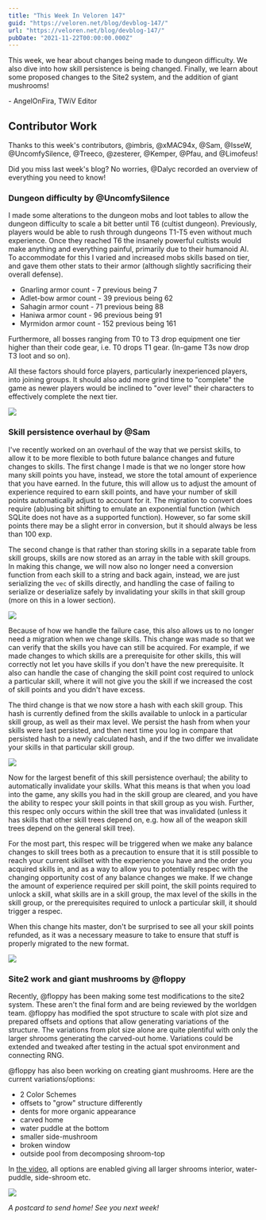 ```yaml
---
title: "This Week In Veloren 147"
guid: "https://veloren.net/blog/devblog-147/"
url: "https://veloren.net/blog/devblog-147/"
pubDate: "2021-11-22T00:00:00.000Z"
---
```


This week, we hear about changes being made to dungeon difficulty. We also dive into how skill persistence is being changed. Finally, we learn about some proposed changes to the Site2 system, and the addition of giant mushrooms!

\- AngelOnFira, TWiV Editor

## Contributor Work

Thanks to this week's contributors, @imbris, @xMAC94x, @Sam, @IsseW, @UncomfySilence, @Treeco, @zesterer, @Kemper, @Pfau, and @Limofeus!

Did you miss last week's blog? No worries, @Dalyc recorded an overview of everything you need to know!

### Dungeon difficulty by @UncomfySilence

I made some alterations to the dungeon mobs and loot tables to allow the dungeon difficulty to scale a bit better until T6 (cultist dungeon). Previously, players would be able to rush through dungeons T1-T5 even without much experience. Once they reached T6 the insanely powerful cultists would make anything and everything painful, primarily due to their humanoid AI. To accommodate for this I varied and increased mobs skills based on tier, and gave them other stats to their armor (although slightly sacrificing their overall defense).

- Gnarling armor count - 7 previous being 7
- Adlet-bow armor count - 39 previous being 62
- Sahagin armor count - 71 previous being 88
- Haniwa armor count - 96 previous being 91
- Myrmidon armor count - 152 previous being 161

Furthermore, all bosses ranging from T0 to T3 drop equipment one tier higher than their code gear, i.e. T0 drops T1 gear. (In-game T3s now drop T3 loot and so on).

All these factors should force players, particularly inexperienced players, into joining groups. It should also add more grind time to "complete" the game as newer players would be inclined to "over level" their characters to effectively complete the next tier.

![](https://s3.eu-central-2.wasabisys.com/veloren-blog/cdn/523568428905398283/912892869692506132/screenshot_1637541337298.png)

### Skill persistence overhaul by @Sam

I've recently worked on an overhaul of the way that we persist skills, to allow it to be more flexible to both future balance changes and future changes to skills. The first change I made is that we no longer store how many skill points you have, instead, we store the total amount of experience that you have earned. In the future, this will allow us to adjust the amount of experience required to earn skill points, and have your number of skill points automatically adjust to account for it. The migration to convert does require (ab)using bit shifting to emulate an exponential function (which SQLite does not have as a supported function). However, so far some skill points there may be a slight error in conversion, but it should always be less than 100 exp.

The second change is that rather than storing skills in a separate table from skill groups, skills are now stored as an array in the table with skill groups. In making this change, we will now also no longer need a conversion function from each skill to a string and back again, instead, we are just serializing the `vec` of skills directly, and handling the case of failing to serialize or deserialize safely by invalidating your skills in that skill group (more on this in a lower section).

![](https://s3.eu-central-2.wasabisys.com/veloren-blog/cdn/523568428905398283/912892981965651968/screenshot_1637610089342.png)

Because of how we handle the failure case, this also allows us to no longer need a migration when we change skills. This change was made so that we can verify that the skills you have can still be acquired. For example, if we made changes to which skills are a prerequisite for other skills, this will correctly not let you have skills if you don't have the new prerequisite. It also can handle the case of changing the skill point cost required to unlock a particular skill, where it will not give you the skill if we increased the cost of skill points and you didn't have excess.

The third change is that we now store a hash with each skill group. This hash is currently defined from the skills available to unlock in a particular skill group, as well as their max level. We persist the hash from when your skills were last persisted, and then next time you log in compare that persisted hash to a newly calculated hash, and if the two differ we invalidate your skills in that particular skill group.

![](https://s3.eu-central-2.wasabisys.com/veloren-blog/cdn/523568428905398283/912892789644230676/screenshot_1637617628764.png)

Now for the largest benefit of this skill persistence overhaul; the ability to automatically invalidate your skills. What this means is that when you load into the game, any skills you had in the skill group are cleared, and you have the ability to respec your skill points in that skill group as you wish. Further, this respec only occurs within the skill tree that was invalidated (unless it has skills that other skill trees depend on, e.g. how all of the weapon skill trees depend on the general skill tree).

For the most part, this respec will be triggered when we make any balance changes to skill trees both as a precaution to ensure that it is still possible to reach your current skillset with the experience you have and the order you acquired skills in, and as a way to allow you to potentially respec with the changing opportunity cost of any balance changes we make. If we change the amount of experience required per skill point, the skill points required to unlock a skill, what skills are in a skill group, the max level of the skills in the skill group, or the prerequisites required to unlock a particular skill, it should trigger a respec.

When this change hits master, don't be surprised to see all your skill points refunded, as it was a necessary measure to take to ensure that stuff is properly migrated to the new format.

![](https://s3.eu-central-2.wasabisys.com/veloren-blog/cdn/523568428905398283/912892148972683335/screenshot_1637717749322.png)

### Site2 work and giant mushrooms by @floppy

Recently, @floppy has been making some test modifications to the site2 system. These aren't the final form and are being reviewed by the worldgen team. @floppy has modified the spot structure to scale with plot size and prepared offsets and options that allow generating variations of the structure. The variations from plot size alone are quite plentiful with only the larger shrooms generating the carved-out home. Variations could be extended and tweaked after testing in the actual spot environment and connecting RNG.

@floppy has also been working on creating giant mushrooms. Here are the current variations/options:

- 2 Color Schemes
- offsets to "grow" structure differently
- dents for more organic appearance
- carved home
- water puddle at the bottom
- smaller side-mushroom
- broken window
- outside pool from decomposing shroom-top

In [the video](https://www.reddit.com/r/Veloren/comments/qxpg2o/testing_site2_generated_mushroom_structure), all options are enabled giving all larger shrooms interior, water-puddle, side-shroom etc.

![](https://s3.eu-central-2.wasabisys.com/veloren-blog/cdn/523568428905398283/913081275408060466/unknown.png)

_A postcard to send home! See you next week!_
